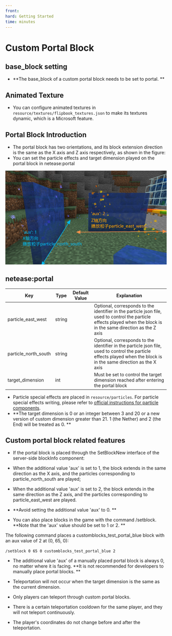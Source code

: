 ```yaml
--- 
front: 
hard: Getting Started 
time: minutes 
--- 
```


# Custom Portal Block 

## base_block setting 

- **The base_block of a custom portal block needs to be set to portal. ** 

## Animated Texture 

- You can configure animated textures in `resource/textures/flipbook_textures.json` to make its textures dynamic, which is a Microsoft feature. 

## Portal Block Introduction 

- The portal block has two orientations, and its block extension direction is the same as the X axis and Z axis respectively, as shown in the figure: 
- You can set the particle effects and target dimension played on the portal block in netease:portal 

![special-4](.././picture/customblock/special-4.png) 

## netease:portal 

| Key | Type | Default Value | Explanation | 
| -------------------- | ------ | ------ | ------------------------------------------------------------ | 
| particle_east_west | string | | Optional, corresponds to the identifier in the particle json file, used to control the particle effects played when the block is in the same direction as the Z axis | 
| particle_north_south | string | | Optional, corresponds to the identifier in the particle json file, used to control the particle effects played when the block is in the same direction as the X axis | 
| target_dimension | int | | Must be set to control the target dimension reached after entering the portal block | 

- Particle special effects are placed in `resource/particles`. For particle special effects writing, please refer to [official instructions for particle components](https://minecraft.gamepedia.com/Bedrock_Edition_particle_documentation). 
- **The target dimension is 0 or an integer between 3 and 20 or a new version of custom dimension greater than 21. 1 (the Nether) and 2 (the End) will be treated as 0. ** 

## Custom portal block related features 

- If the portal block is placed through the SetBlockNew interface of the server-side blockInfo component: 

- When the additional value 'aux' is set to 1, the block extends in the same direction as the X axis, and the particles corresponding to particle_north_south are played; 
- When the additional value 'aux' is set to 2, the block extends in the same direction as the Z axis, and the particles corresponding to particle_east_west are played. 
- **Avoid setting the additional value 'aux' to 0. ** 


- You can also place blocks in the game with the command /setblock. **Note that the 'aux' value should be set to 1 or 2. ** 

The following command places a customblocks_test_portal_blue block with an aux value of 2 at (0, 65, 0): 

`/setblock 0 65 0 customblocks_test_portal_blue 2` 

- The additional value 'aux' of a manually placed portal block is always 0, no matter where it is facing. **It is not recommended for developers to manually place portal blocks. ** 

- Teleportation will not occur when the target dimension is the same as the current dimension. 

- Only players can teleport through custom portal blocks. 

- There is a certain teleportation cooldown for the same player, and they will not teleport continuously. 

- The player's coordinates do not change before and after the teleportation.